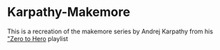 # Karpathy-Makemore

This is a recreation of the makemore series by Andrej Karpathy from his ["Zero to Hero](https://www.youtube.com/watch?v=VMj-3S1tku0&list=PLAqhIrjkxbuWI23v9cThsA9GvCAUhRvKZ) playlist
